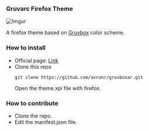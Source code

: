 
### Gruvarc Firefox Theme

![Imgur](https://i.imgur.com/lbiUgK8.png)


A firefox theme based on [Gruvbox](https://github.com/morhetz/gruvbox "Gruvbox") color scheme.

### How to install
- Official page: [Link](https://addons.mozilla.org/en-US/firefox/addon/gruvboxar/)
- Clone this repo
  ```
  git clone https://github.com/avronr/gruvboxar.git
  ```
  Open the theme.xpi file with firefox.

### How to contribute
- Clone the repo.
- Edit the manifest.json file.

